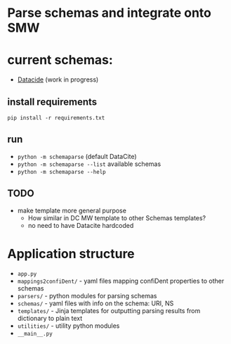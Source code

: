 # Parse schemas and integrate onto SMW

# current schemas:
* [Datacide](https://schema.datacite.org/meta/kernel-4.3/) (work in progress)

## install requirements

`pip install -r requirements.txt`

## run
* `python -m schemaparse` (default DataCite)
* `python -m schemaparse --list` available schemas
* `python -m schemaparse --help`

## TODO
* make template more general purpose 
    * How similar in DC MW template to other Schemas templates?
    * no need to have Datacite hardcoded
    
# Application structure
* `app.py`
* `mappings2confiDent/` - yaml files mapping confiDent properties to other schemas 
* `parsers/` - python modules for parsing schemas
* `schemas/` - yaml files with info on the schema: URI, NS
* `templates/` - Jinja templates for outputting parsing results from dictionary to plain text 
* `utilities/` - utility python modules
* `__main__.py`